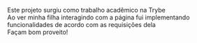 Este projeto surgiu como trabalho acadêmico na Trybe<br>
Ao ver minha filha interagindo com a página fui implementando funcionalidades de acordo com as requisições dela <br>
Façam bom proveito!